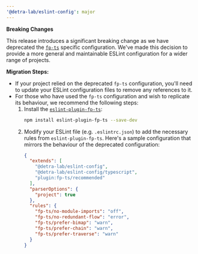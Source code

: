 ```yaml
---
'@detra-lab/eslint-config': major
---
```


**Breaking Changes**

This release introduces a significant breaking change as we have deprecated the [`fp-ts`](https://gcanti.github.io/fp-ts/) specific configuration.
We've made this decision to provide a more general and maintainable ESLint configuration for a wider range of projects.

**Migration Steps:**

- If your project relied on the deprecated `fp-ts` configuration, you'll need to update your ESLint configuration files to remove any references to it.
- For those who have used the `fp-ts` configuration and wish to replicate its behaviour, we recommend the following steps:
  1. Install the [`eslint-plugin-fp-ts`](https://github.com/buildo/eslint-plugin-fp-ts):
     ```sh
     npm install eslint-plugin-fp-ts --save-dev
     ```
  2. Modify your ESLint file (e.g. `.eslintrc.json`) to add the necessary rules from `eslint-plugin-fp-ts`. Here's a sample configuration that mirrors the behaviour of the deprecated configuration:
     ```json
     {
       "extends": [
         "@detra-lab/eslint-config",
         "@detra-lab/eslint-config/typescript",
         "plugin:fp-ts/recommended"
       ],
       "parserOptions": {
         "project": true
       },
       "rules": {
         "fp-ts/no-module-imports": "off",
         "fp-ts/no-redundant-flow": "error",
         "fp-ts/prefer-bimap": "warn",
         "fp-ts/prefer-chain": "warn",
         "fp-ts/prefer-traverse": "warn"
       }
     }
     ```
